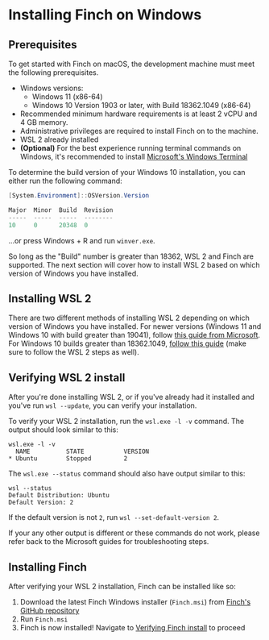 # Installing Finch on Windows

## Prerequisites

To get started with Finch on macOS, the development machine must meet the
following prerequisites.

* Windows versions:
    * Windows 11 (x86-64)
    * Windows 10 Version 1903 or later, with Build 18362.1049 (x86-64)
* Recommended minimum hardware requirements is at least 2 vCPU and 4 GB memory.
* Administrative privileges are required to install Finch on to the machine.
* WSL 2 already installed
* **(Optional)** For the best experience running terminal commands on Windows, it's recommended to install [Microsoft's Windows Terminal](https://learn.microsoft.com/en-us/windows/terminal/)

To determine the build version of your Windows 10 installation, you can either run the following command:
```powershell
[System.Environment]::OSVersion.Version

Major  Minor  Build  Revision
-----  -----  -----  --------
10     0      20348  0
```

...or press Windows + R and run `winver.exe`.

So long as the "Build" number is greater than 18362, WSL 2 and Finch are supported. The next section will cover how to install WSL 2 based on which version of Windows you have installed.

## Installing WSL 2

There are two different methods of installing WSL 2 depending on which version of Windows you have installed. For newer versions (Windows 11 and Windows 10 with build greater than 19041), follow [this guide from Microsoft](https://learn.microsoft.com/en-us/windows/wsl/install). For Windows 10 builds greater than 18362.1049, [follow this guide](https://learn.microsoft.com/en-us/windows/wsl/install-manual) (make sure to follow the WSL 2 steps as well).

## Verifying WSL 2 install

After you're done installing WSL 2, or if you've already had it installed and you've run `wsl --update`, you can verify your installation.

To verify your WSL 2 installation, run the `wsl.exe -l -v` command. The output should look similar to this:

```text
wsl.exe -l -v
  NAME          STATE           VERSION
* Ubuntu        Stopped         2
```

The `wsl.exe --status` command should also have output similar to this:
```text
wsl --status
Default Distribution: Ubuntu
Default Version: 2
```

If the default version is not `2`, run `wsl --set-default-version 2`.

If your any other output is different or these commands do not work, please refer back to the Microsoft guides for troubleshooting steps.

## Installing Finch

After verifying your WSL 2 installation, Finch can be installed like so:

1. Download the latest Finch Windows installer (`Finch.msi`) from [Finch's GitHub repository](https://github.com/runfinch/finch/releases/latest)
1. Run `Finch.msi`
1. Finch is now installed! Navigate to [Verifying Finch install](../../../getting-started/installation/#verify-the-finch-installation) to proceed
